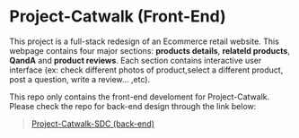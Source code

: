 # Project-Catwalk (Front-End)

This project is a full-stack redesign of an Ecommerce retail website. This webpage contains four major sections: **products details**, **relateld products**, **QandA** and **product reviews**. Each section contains interactive user interface (ex: check different photos of product,select a different product, post a question, write a review... ,etc).

This repo only contains the front-end develoment for Project-Catwalk. Please check the repo for back-end design through the link below:

> [Project-Catwalk-SDC (back-end)](https://github.com/timmy1544/Project-Catwalk-SDC)
